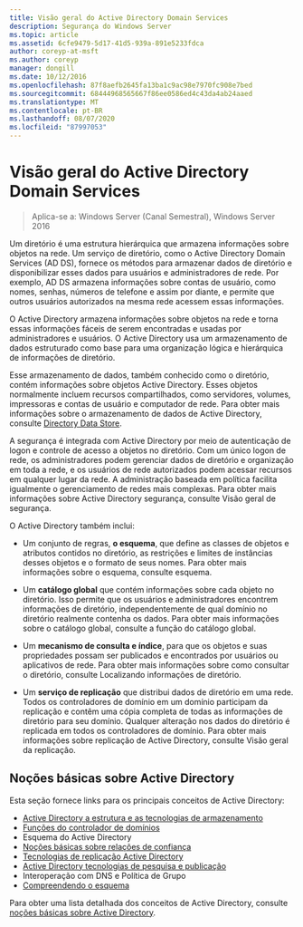 ```yaml
---
title: Visão geral do Active Directory Domain Services
description: Segurança do Windows Server
ms.topic: article
ms.assetid: 6cfe9479-5d17-41d5-939a-891e5233fdca
author: coreyp-at-msft
ms.author: coreyp
manager: dongill
ms.date: 10/12/2016
ms.openlocfilehash: 87f8aefb2645fa13ba1c9ac98e7970fc908e7bed
ms.sourcegitcommit: 68444968565667f86ee0586ed4c43da4ab24aaed
ms.translationtype: MT
ms.contentlocale: pt-BR
ms.lasthandoff: 08/07/2020
ms.locfileid: "87997053"
---
```

# <a name="overview-of-active-directory-domain-services"></a>Visão geral do Active Directory Domain Services

>Aplica-se a: Windows Server (Canal Semestral), Windows Server 2016

Um diretório é uma estrutura hierárquica que armazena informações sobre objetos na rede. Um serviço de diretório, como o Active Directory Domain Services (AD DS), fornece os métodos para armazenar dados de diretório e disponibilizar esses dados para usuários e administradores de rede. Por exemplo, AD DS armazena informações sobre contas de usuário, como nomes, senhas, números de telefone e assim por diante, e permite que outros usuários autorizados na mesma rede acessem essas informações.

O Active Directory armazena informações sobre objetos na rede e torna essas informações fáceis de serem encontradas e usadas por administradores e usuários. O Active Directory usa um armazenamento de dados estruturado como base para uma organização lógica e hierárquica de informações de diretório.

Esse armazenamento de dados, também conhecido como o diretório, contém informações sobre objetos Active Directory. Esses objetos normalmente incluem recursos compartilhados, como servidores, volumes, impressoras e contas de usuário e computador de rede. Para obter mais informações sobre o armazenamento de dados de Active Directory, consulte [Directory Data Store](/previous-versions/windows/it-pro/windows-server-2003/cc736627(v=ws.10)).

A segurança é integrada com Active Directory por meio de autenticação de logon e controle de acesso a objetos no diretório. Com um único logon de rede, os administradores podem gerenciar dados de diretório e organização em toda a rede, e os usuários de rede autorizados podem acessar recursos em qualquer lugar da rede. A administração baseada em política facilita igualmente o gerenciamento de redes mais complexas. Para obter mais informações sobre Active Directory segurança, consulte Visão geral de segurança.

O Active Directory também inclui:
* Um conjunto de regras, **o esquema**, que define as classes de objetos e atributos contidos no diretório, as restrições e limites de instâncias desses objetos e o formato de seus nomes. Para obter mais informações sobre o esquema, consulte esquema.


* Um **catálogo global** que contém informações sobre cada objeto no diretório. Isso permite que os usuários e administradores encontrem informações de diretório, independentemente de qual domínio no diretório realmente contenha os dados. Para obter mais informações sobre o catálogo global, consulte a função do catálogo global.


* Um **mecanismo de consulta e índice**, para que os objetos e suas propriedades possam ser publicados e encontrados por usuários ou aplicativos de rede. Para obter mais informações sobre como consultar o diretório, consulte Localizando informações de diretório.


* Um **serviço de replicação** que distribui dados de diretório em uma rede. Todos os controladores de domínio em um domínio participam da replicação e contêm uma cópia completa de todas as informações de diretório para seu domínio. Qualquer alteração nos dados do diretório é replicada em todos os controladores de domínio. Para obter mais informações sobre replicação de Active Directory, consulte Visão geral da replicação.

## <a name="understanding-active-directory"></a>Noções básicas sobre Active Directory
 Esta seção fornece links para os principais conceitos de Active Directory:

* [Active Directory a estrutura e as tecnologias de armazenamento](/previous-versions/windows/it-pro/windows-server-2003/cc759186(v=ws.10))
* [Funções do controlador de domínios](/previous-versions/windows/it-pro/windows-server-2003/cc786438(v=ws.10))
* Esquema do Active Directory
* [Noções básicas sobre relações de confiança](/previous-versions/windows/it-pro/windows-server-2008-R2-and-2008/cc771294(v=ws.10))
* [Tecnologias de replicação Active Directory](/previous-versions/windows/it-pro/windows-server-2003/cc786438(v=ws.10))
* [Active Directory tecnologias de pesquisa e publicação](/previous-versions/windows/it-pro/windows-server-2003/cc775686(v=ws.10))
* Interoperação com DNS e Política de Grupo
* [Compreendendo o esquema](/previous-versions/windows/it-pro/windows-server-2003/cc759402(v=ws.10))

Para obter uma lista detalhada dos conceitos de Active Directory, consulte [noções básicas sobre Active Directory](/previous-versions/windows/it-pro/windows-server-2003/cc781408(v=ws.10)).